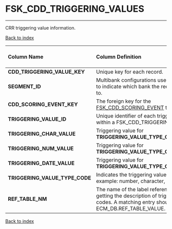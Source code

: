 # FSK_CDD_TRIGGERING_VALUES

---

CRR triggering value information.

[Back to index](./index.md)

| Column Name                    | Column Definition                                                                                                                                     | Column Data Type   | Column Null Option   | PK   | FK   |
|:-------------------------------|:------------------------------------------------------------------------------------------------------------------------------------------------------|:-------------------|:---------------------|:-----|:-----|
| **CDD_TRIGGERING_VALUE_KEY**   | Unique key for each record.                                                                                                                           | NUMBER(12)         | Not Null             | Yes  | No   |
| **SEGMENT_ID**                 | Multibank configurations use this column to indicate which bank the record belongs to.                                                                | VARCHAR2(128)      | Not Null             | Yes  | No   |
| **CDD_SCORING_EVENT_KEY**      | The foreign key for the [FSK_CDD_SCORING_EVENT](./fsk_cdd_scoring_event.md) table.                                                                                                    | NUMBER(12)         | Not Null             | No   | Yes  |
| **TRIGGERING_VALUE_ID**        | Unique identifier of each triggering value within a FSK_CDD_TRIGGERING_VALUES.                                                                            | NUMBER(12)         | Null                 | No   | No   |
| **TRIGGERING_CHAR_VALUE**      | Triggering value for **TRIGGERING_VALUE_TYPE_CODE**='CHAR'.                                                                                               | VARCHAR2(35)       | Null                 | No   | No   |
| **TRIGGERING_NUM_VALUE**       | Triggering value for **TRIGGERING_VALUE_TYPE_CODE**='NUM'.                                                                                                | NUMBER(18,5)       | Null                 | No   | No   |
| **TRIGGERING_DATE_VALUE**      | Triggering value for **TRIGGERING_VALUE_TYPE_CODE**='DATE'.                                                                                               | DATE               | Null                 | No   | No   |
| **TRIGGERING_VALUE_TYPE_CODE** | Indicates the triggering value type, for example: number, character, date.                                                                            | VARCHAR2(32)       | Null                 | No   | No   |
| **REF_TABLE_NM**               | The name of the label reference, used for getting the description of triggering value codes. A matching entry should exist in ECM_DB.REF_TABLE_VALUE. | VARCHAR2(30)       | Null                 | No   | No   |

[Back to index](./index.md)
